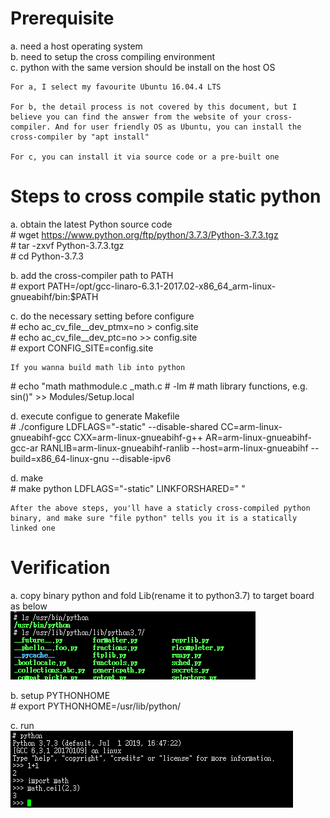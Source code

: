 # Prerequisite

a. need a host operating system  
b. need to setup the cross compiling environment  
c. python with the same version should be install on the host OS

	For a, I select my favourite Ubuntu 16.04.4 LTS
	
	For b, the detail process is not covered by this document, but I believe you can find the answer from the website of your cross-compiler. And for user friendly OS as Ubuntu, you can install the cross-compiler by "apt install"

	For c, you can install it via source code or a pre-built one

# Steps to cross compile static python
a. obtain the latest Python source code  
\# wget https://www.python.org/ftp/python/3.7.3/Python-3.7.3.tgz  
\# tar -zxvf Python-3.7.3.tgz  
\# cd Python-3.7.3  

b. add the cross-compiler path to PATH  
\# export PATH=/opt/gcc-linaro-6.3.1-2017.02-x86_64_arm-linux-gnueabihf/bin:$PATH

c. do the necessary setting before configure  
\# echo ac_cv_file__dev_ptmx=no > config.site  
\# echo ac_cv_file__dev_ptc=no >> config.site  
\# export CONFIG_SITE=config.site  

	If you wanna build math lib into python

\# echo "math mathmodule.c _math.c # -lm # math library functions, e.g. sin()" >> Modules/Setup.local

d. execute configue to generate Makefile<br>
\# ./configure LDFLAGS="-static" --disable-shared CC=arm-linux-gnueabihf-gcc CXX=arm-linux-gnueabihf-g++ AR=arm-linux-gnueabihf-gcc-ar RANLIB=arm-linux-gnueabihf-ranlib --host=arm-linux-gnueabihf --build=x86_64-linux-gnu --disable-ipv6

d. make<br/>
\# make python LDFLAGS="-static" LINKFORSHARED=" "

	After the above steps, you'll have a staticly cross-compiled python binary, and make sure "file python" tells you it is a statically linked one

# Verification
a. copy binary python and fold Lib(rename it to python3.7) to target board as below  
![avatar](pics/python_and_lib_location.bmp)

b. setup PYTHONHOME  
\# export PYTHONHOME=/usr/lib/python/

c. run  
![avatar](pics/run_python.bmp)






